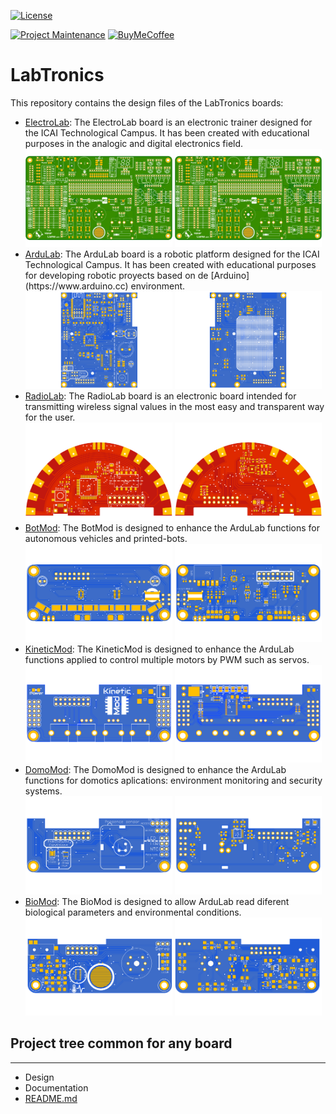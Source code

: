 [![License][license-shield]](LICENSE)

[![Project Maintenance][maintenance-shield]][maintenance]
[![BuyMeCoffee][buymecoffee-shield]][buymecoffee]

# LabTronics

This repository contains the design files of the LabTronics boards:

<ul>
   <li><a href="https://github.com/JGAguado/ElectroLab">ElectroLab</a>: The ElectroLab board is an electronic trainer designed for the ICAI Technological Campus. It has been created with educational purposes in the analogic and digital electronics field.</li>
   <img src="https://github.com/JGAguado/ElectroLab/blob/master/Documentation/Images/Top.png" width="49%">    
   <img src="https://github.com/JGAguado/ElectroLab/blob/master/Documentation/Images/Top.png" width="49%"> 
   
   <li><a href="https://github.com/JGAguado/ArduLab">ArduLab</a>: The ArduLab board is a robotic platform designed for the ICAI Technological Campus. It has been created with educational purposes for developing robotic proyects based on de [Arduino](https://www.arduino.cc) environment.</li>
   <img src="https://github.com/JGAguado/ArduLab/blob/master/Documentation/Images/Top.png" width="49%">    
   <img src="https://github.com/JGAguado/ArduLab/blob/master/Documentation/Images/Bottom.png" width="49%"> 
   
   <li><a href="https://github.com/JGAguado/RadioLab">RadioLab</a>: The RadioLab board is an electronic board intended for transmitting wireless signal values in the most easy and transparent way for the user.</li>
   <img src="https://github.com/JGAguado/RadioLab/blob/master/Documentation/Images/Top.png" width="49%">    
   <img src="https://github.com/JGAguado/RadioLab/blob/master/Documentation/Images/Bottom.png" width="49%"> 
   
   <li><a href="https://github.com/JGAguado/BotMod">BotMod</a>: The BotMod is designed to enhance the ArduLab functions for autonomous vehicles and printed-bots.</li>
   <img src="https://github.com/JGAguado/BotMod/blob/master/Documentation/Images/Top.png" width="49%">    
   <img src="https://github.com/JGAguado/BotMod/blob/master/Documentation/Images/Bottom.png" width="49%"> 
   
   <li><a href="https://github.com/JGAguado/KineticMod">KineticMod</a>: The KineticMod is designed to enhance the ArduLab functions applied to control multiple motors by PWM such as servos.</li>
   <img src="https://github.com/JGAguado/KineticMod/blob/master/Documentation/Images/Top.png" width="49%">    
   <img src="https://github.com/JGAguado/KineticMod/blob/master/Documentation/Images/Bottom.png" width="49%"> 
   
   <li><a href="https://github.com/JGAguado/DomoMod">DomoMod</a>: The DomoMod is designed to enhance the ArduLab functions for domotics aplications: environment monitoring and security systems.</li>
   <img src="https://github.com/JGAguado/DomoMod/blob/master/Documentation/Images/Top.png" width="49%">    
   <img src="https://github.com/JGAguado/DomoMod/blob/master/Documentation/Images/Bottom.png" width="49%"> 
   
   <li><a href="https://github.com/JGAguado/BioMod">BioMod</a>: The BioMod is designed to allow ArduLab read diferent biological parameters and environmental conditions.</li>
   <img src="https://github.com/JGAguado/BioMod/blob/master/Documentation/Images/Top.png" width="49%">    
   <img src="https://github.com/JGAguado/BioMod/blob/master/Documentation/Images/Bottom.png" width="49%"> 
   
</ul>


## Project tree common for any board
---
<ul>
   <li>Design</li>
   <li>Documentation</li>

  <li><a href="./README.md">README.md</a></li>

</ul>

[license-shield]: https://img.shields.io/badge/License-CC%20BY--NC--SA%204.0-lightgrey.svg?style=for-the-badge

[maintenance-shield]: https://img.shields.io/badge/maintainer-J.%20G.%20Aguado-blue.svg?style=for-the-badge
[maintenance]: https://github.com/JGAguado

[buymecoffee-shield]: https://img.shields.io/badge/buy%20me%20a%20coffee-support-yellow.svg?style=for-the-badge
[buymecoffee]: https://www.buymeacoffee.com/J.G.Aguado
